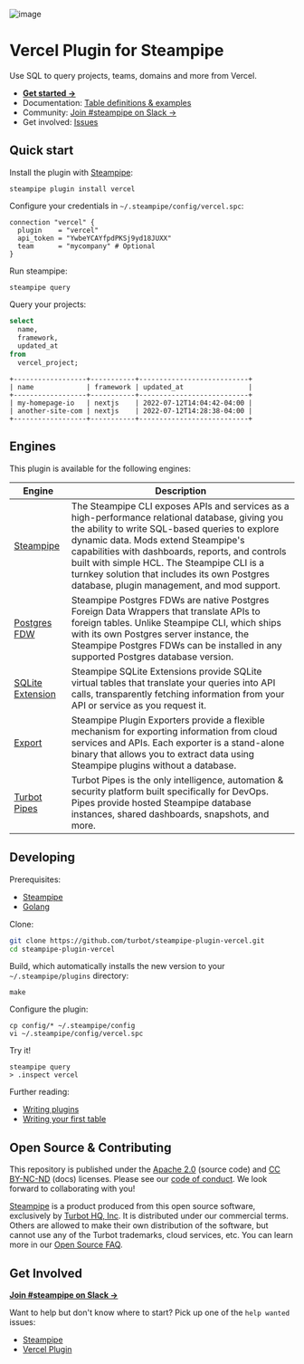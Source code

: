 ![image](https://hub.steampipe.io/images/plugins/turbot/vercel-social-graphic.png)

# Vercel Plugin for Steampipe

Use SQL to query projects, teams, domains and more from Vercel.

- **[Get started →](https://hub.steampipe.io/plugins/turbot/vercel)**
- Documentation: [Table definitions & examples](https://hub.steampipe.io/plugins/turbot/vercel/tables)
- Community: [Join #steampipe on Slack →](https://turbot.com/community/join)
- Get involved: [Issues](https://github.com/turbot/steampipe-plugin-vercel/issues)

## Quick start

Install the plugin with [Steampipe](https://steampipe.io):

```shell
steampipe plugin install vercel
```

Configure your credentials in `~/.steampipe/config/vercel.spc`:

```hcl
connection "vercel" {
  plugin    = "vercel"
  api_token = "YwbeYCAYfpdPKSj9yd18JUXX"
  team      = "mycompany" # Optional
}
```

Run steampipe:

```shell
steampipe query
```

Query your projects:

```sql
select
  name,
  framework,
  updated_at
from
  vercel_project;
```

```
+------------------+-----------+---------------------------+
| name             | framework | updated_at                |
+------------------+-----------+---------------------------+
| my-homepage-io   | nextjs    | 2022-07-12T14:04:42-04:00 |
| another-site-com | nextjs    | 2022-07-12T14:28:38-04:00 |
+------------------+-----------+---------------------------+
```

## Engines

This plugin is available for the following engines:

| Engine        | Description
|---------------|------------------------------------------
| [Steampipe](https://steampipe.io/docs) | The Steampipe CLI exposes APIs and services as a high-performance relational database, giving you the ability to write SQL-based queries to explore dynamic data. Mods extend Steampipe's capabilities with dashboards, reports, and controls built with simple HCL. The Steampipe CLI is a turnkey solution that includes its own Postgres database, plugin management, and mod support.
| [Postgres FDW](https://steampipe.io/docs/steampipe_postgres/index) | Steampipe Postgres FDWs are native Postgres Foreign Data Wrappers that translate APIs to foreign tables. Unlike Steampipe CLI, which ships with its own Postgres server instance, the Steampipe Postgres FDWs can be installed in any supported Postgres database version.
| [SQLite Extension](https://steampipe.io/docs//steampipe_sqlite/index) | Steampipe SQLite Extensions provide SQLite virtual tables that translate your queries into API calls, transparently fetching information from your API or service as you request it.
| [Export](https://steampipe.io/docs/steampipe_export/index) | Steampipe Plugin Exporters provide a flexible mechanism for exporting information from cloud services and APIs. Each exporter is a stand-alone binary that allows you to extract data using Steampipe plugins without a database.
| [Turbot Pipes](https://turbot.com/pipes/docs) | Turbot Pipes is the only intelligence, automation & security platform built specifically for DevOps. Pipes provide hosted Steampipe database instances, shared dashboards, snapshots, and more.

## Developing

Prerequisites:

- [Steampipe](https://steampipe.io/downloads)
- [Golang](https://golang.org/doc/install)

Clone:

```sh
git clone https://github.com/turbot/steampipe-plugin-vercel.git
cd steampipe-plugin-vercel
```

Build, which automatically installs the new version to your `~/.steampipe/plugins` directory:

```
make
```

Configure the plugin:

```
cp config/* ~/.steampipe/config
vi ~/.steampipe/config/vercel.spc
```

Try it!

```
steampipe query
> .inspect vercel
```

Further reading:

- [Writing plugins](https://steampipe.io/docs/develop/writing-plugins)
- [Writing your first table](https://steampipe.io/docs/develop/writing-your-first-table)

## Open Source & Contributing

This repository is published under the [Apache 2.0](https://www.apache.org/licenses/LICENSE-2.0) (source code) and [CC BY-NC-ND](https://creativecommons.org/licenses/by-nc-nd/2.0/) (docs) licenses. Please see our [code of conduct](https://github.com/turbot/.github/blob/main/CODE_OF_CONDUCT.md). We look forward to collaborating with you!

[Steampipe](https://steampipe.io) is a product produced from this open source software, exclusively by [Turbot HQ, Inc](https://turbot.com). It is distributed under our commercial terms. Others are allowed to make their own distribution of the software, but cannot use any of the Turbot trademarks, cloud services, etc. You can learn more in our [Open Source FAQ](https://turbot.com/open-source).

## Get Involved

**[Join #steampipe on Slack →](https://turbot.com/community/join)**

Want to help but don't know where to start? Pick up one of the `help wanted` issues:

- [Steampipe](https://github.com/turbot/steampipe/labels/help%20wanted)
- [Vercel Plugin](https://github.com/turbot/steampipe-plugin-vercel/labels/help%20wanted)
